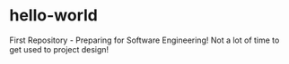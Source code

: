 # hello-world
First Repository - Preparing for Software Engineering!
Not a lot of time to get used to project design!
